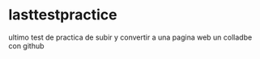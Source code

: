 # lasttestpractice
ultimo test de practica de subir y convertir a una pagina web un colladbe con github
